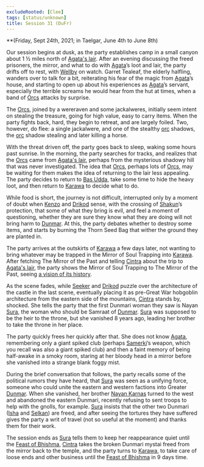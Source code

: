 ```yaml
---
excludeRooted: [Clee]
tags: [status/unknown]
title: Session 31 (DuFr)
---
```



**(Friday, Sept 24th, 2021; in Taelgar, June 4th to June 8th)

Our session begins at dusk, as the party establishes camp in a small canyon about 1 ½ miles north of [Agata's lair](<../../../gazetteer/greater-dunmar/dunmari-basin/agata-s-lair.md>). After an evening discussing the freed prisoners, the mirror, and what to do with [Agata](<../../../people/fey/agata.md>)’s loot and lair, the party drifts off to rest, with [Wellby](<../../../people/pcs/dunmar-fellowship/wellby.md>) on watch. Garret Tealeaf, the elderly halfling, wanders over to talk for a bit, reiterating his fear of the magic from [Agata](<../../../people/fey/agata.md>)’s house, and starting to open up about his experiences as [Agata](<../../../people/fey/agata.md>)’s servant, especially the terrible screams he would hear from the hut at times, when a band of [Orcs](<../../../species/children-of-the-embodied-gods/orcs/orcs.md>) attacks by surprise.

The [Orcs](<../../../species/children-of-the-embodied-gods/orcs/orcs.md>), joined by a wereraven and some jackalweres, initially seem intent on stealing the treasure, going for high value, easy to carry items. When the party fights back, hard, they begin to retreat, and are largely foiled. Two, however, do flee: a single jackalwere, and one of the stealthy [orc](<../../../species/children-of-the-embodied-gods/orcs/orcs.md>) shadows, the [orc](<../../../species/children-of-the-embodied-gods/orcs/orcs.md>) shadow stealing and later killing a horse. 

With the threat driven off, the party goes back to sleep, waking some hours past sunrise. In the morning, the party searches for tracks, and realizes that the [Orcs](<../../../species/children-of-the-embodied-gods/orcs/orcs.md>) came from [Agata's lair](<../../../gazetteer/greater-dunmar/dunmari-basin/agata-s-lair.md>), perhaps from the mysterious shadowy hill that was never investigated. The idea that [Orcs](<../../../species/children-of-the-embodied-gods/orcs/orcs.md>), perhaps lots of [Orcs](<../../../species/children-of-the-embodied-gods/orcs/orcs.md>), may be waiting for them makes the idea of returning to the lair less appealing. The party decides to return to [Bas Udda](<../../../gazetteer/greater-dunmar/realms/dunmar/eastern-dunmar/bas-udda.md>), take some time to hide the heavy loot, and then return to [Karawa](<../../../gazetteer/greater-dunmar/realms/dunmar/eastern-dunmar/karawa.md>) to decide what to do.

While food is short, the journey is not difficult, interrupted only by a moment of doubt when [Kenzo](<../../../people/pcs/dunmar-fellowship/kenzo.md>) and [Drikod](<../../../people/pcs/dunmar-fellowship/guests/drikod.md>) sense, with the crossing of [Shakun](<../../../cosmology/gods/incorporeal-gods/dunmari/shakun.md>)’s protection, that some of what they bring is evil, and feel a moment of questioning, whether they are sure they know what they are doing will not bring harm to [Dunmar](<../../../gazetteer/greater-dunmar/realms/dunmar/dunmar.md>). At this, the party debates whether to destroy some items, and starts by burning the Thorn Seed Bag that wither the ground they are planted in.

The party arrives at the outskirts of [Karawa](<../../../gazetteer/greater-dunmar/realms/dunmar/eastern-dunmar/karawa.md>) a few days later, not wanting to bring whatever may be trapped in the Mirror of Soul Trapping into [Karawa](<../../../gazetteer/greater-dunmar/realms/dunmar/eastern-dunmar/karawa.md>). After fetching The Mirror of the Past and telling [Cintra](<../../../people/dunmari/cintra.md>) about the trip to [Agata's lair](<../../../gazetteer/greater-dunmar/dunmari-basin/agata-s-lair.md>), the party shows the Mirror of Soul Trapping to The Mirror of the Past, seeing [a vision of its history](<../mirror-visions/mirror-of-soul-trapping-vision.md>). 

As the scene fades, while [Seeker](<../../../people/pcs/dunmar-fellowship/seeker.md>) and [Drikod](<../../../people/pcs/dunmar-fellowship/guests/drikod.md>) puzzle over the architecture of the castle in the last scene, eventually placing it as pre-Great War hobgoblin architecture from the eastern side of the mountains, [Cintra](<../../../people/dunmari/cintra.md>) stands by, shocked. She tells the party that the first Dunmari woman they saw is Nayan [Sura](<../../../people/dunmari/sura.md>), the woman who should be Samraat of [Dunmar](<../../../gazetteer/greater-dunmar/realms/dunmar/dunmar.md>). [Sura](<../../../people/dunmari/sura.md>) was supposed to be the heir to the throne, but she vanished 8 years ago, leading her brother to take the throne in her place. 

The party quickly frees her quickly after that. She does not know [Agata](<../../../people/fey/agata.md>), remembering only a giant spiked club (perhaps [Samerki](<../../../people/other-nonhumans/samerki.md>)’s weapon, which you recall was also a giant spiked club) and then a faint memory of being half-awake in a smoky room, staring at her bloody head in a mirror before she vanished into a strange blank foggy mist. 

During the brief conversation that follows, the party recalls some of the political rumors they have heard, that [Sura](<../../../people/dunmari/sura.md>) was seen as a unifying force, someone who could unite the eastern and western factions into Greater [Dunmar](<../../../gazetteer/greater-dunmar/realms/dunmar/dunmar.md>). When she vanished, her brother [Nayan Karnas](<../../../people/dunmari/nayan-karnas.md>) turned to the west and abandoned the eastern Dunmari, recently refusing to sent troops to help with the gnolls, for example. [Sura](<../../../people/dunmari/sura.md>) insists that the other two Dunmari ([Isha](<../../../people/dunmari/isha.md>) and [Selkan](<../../../people/dunmari/selkan.md>)) are freed, and after seeing the tortures they have suffered gives the party a writ of travel (not so useful at the moment) and thanks them for their work. 

The session ends as [Sura](<../../../people/dunmari/sura.md>) tells them to keep her reappearance quiet until the [Feast of Bhishma](<../../../time/holidays-and-festivals/dunmari-festivals/feast-of-bhishma.md>), [Cintra](<../../../people/dunmari/cintra.md>) takes the broken Dunmari mystai freed from the mirror back to the temple, and the party turns to [Karawa](<../../../gazetteer/greater-dunmar/realms/dunmar/eastern-dunmar/karawa.md>), to take care of loose ends and other business until the [Feast of Bhishma](<../../../time/holidays-and-festivals/dunmari-festivals/feast-of-bhishma.md>) in 9 days time. 